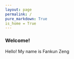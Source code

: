 ```yaml
---
layout: page
permalink: /
pure_markdown: True
is_home = True
---
```


### Welcome!

Hello! My name is Fankun Zeng